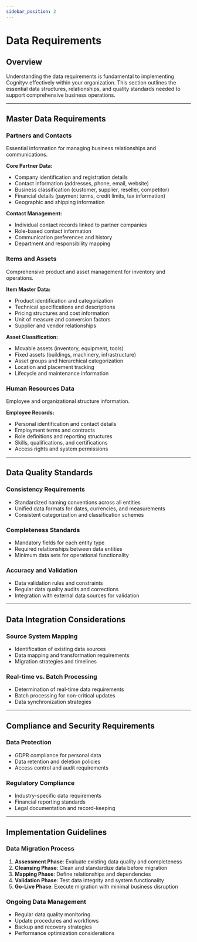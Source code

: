 ```yaml
---
sidebar_position: 2
---
```


# Data Requirements

## Overview

Understanding the data requirements is fundamental to implementing Cognityv effectively within your organization. This section outlines the essential data structures, relationships, and quality standards needed to support comprehensive business operations.

---

## Master Data Requirements

### Partners and Contacts
Essential information for managing business relationships and communications.

**Core Partner Data:**
- Company identification and registration details
- Contact information (addresses, phone, email, website)
- Business classification (customer, supplier, reseller, competitor)
- Financial details (payment terms, credit limits, tax information)
- Geographic and shipping information

**Contact Management:**
- Individual contact records linked to partner companies
- Role-based contact information
- Communication preferences and history
- Department and responsibility mapping

### Items and Assets
Comprehensive product and asset management for inventory and operations.

**Item Master Data:**
- Product identification and categorization
- Technical specifications and descriptions
- Pricing structures and cost information
- Unit of measure and conversion factors
- Supplier and vendor relationships

**Asset Classification:**
- Movable assets (inventory, equipment, tools)
- Fixed assets (buildings, machinery, infrastructure)
- Asset groups and hierarchical categorization
- Location and placement tracking
- Lifecycle and maintenance information

### Human Resources Data
Employee and organizational structure information.

**Employee Records:**
- Personal identification and contact details
- Employment terms and contracts
- Role definitions and reporting structures
- Skills, qualifications, and certifications
- Access rights and system permissions

---

## Data Quality Standards

### Consistency Requirements
- Standardized naming conventions across all entities
- Unified data formats for dates, currencies, and measurements
- Consistent categorization and classification schemes

### Completeness Standards
- Mandatory fields for each entity type
- Required relationships between data entities
- Minimum data sets for operational functionality

### Accuracy and Validation
- Data validation rules and constraints
- Regular data quality audits and corrections
- Integration with external data sources for validation

---

## Data Integration Considerations

### Source System Mapping
- Identification of existing data sources
- Data mapping and transformation requirements
- Migration strategies and timelines

### Real-time vs. Batch Processing
- Determination of real-time data requirements
- Batch processing for non-critical updates
- Data synchronization strategies

---

## Compliance and Security Requirements

### Data Protection
- GDPR compliance for personal data
- Data retention and deletion policies
- Access control and audit requirements

### Regulatory Compliance
- Industry-specific data requirements
- Financial reporting standards
- Legal documentation and record-keeping

---

## Implementation Guidelines

### Data Migration Process
1. **Assessment Phase**: Evaluate existing data quality and completeness
2. **Cleansing Phase**: Clean and standardize data before migration
3. **Mapping Phase**: Define relationships and dependencies
4. **Validation Phase**: Test data integrity and system functionality
5. **Go-Live Phase**: Execute migration with minimal business disruption

### Ongoing Data Management
- Regular data quality monitoring
- Update procedures and workflows
- Backup and recovery strategies
- Performance optimization considerations 